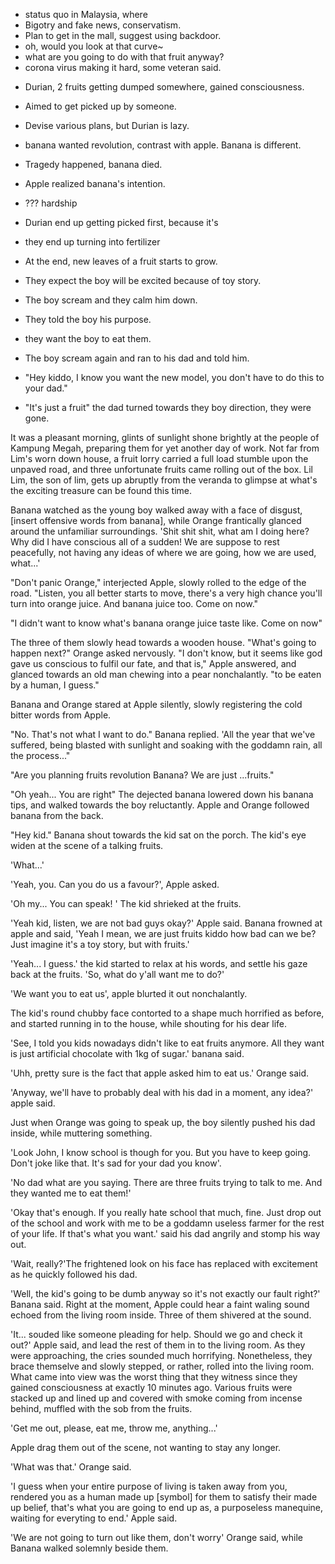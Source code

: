 * status quo in Malaysia, where
* Bigotry and fake news, conservatism.
* Plan to get in the mall, suggest using backdoor.
* oh, would you look at that curve~
* what are you going to do with that fruit anyway?
* corona virus making it hard, some veteran said.

- Durian, 2 fruits getting dumped somewhere, gained consciousness.
- Aimed to get picked up by someone.
- Devise various plans, but Durian is lazy.
- banana wanted revolution, contrast with apple. Banana is different.
- Tragedy happened, banana died.
- Apple realized banana's intention.
- ??? hardship
- Durian end up getting picked first, because it's 
- they end up turning into fertilizer
- At the end, new leaves of a fruit starts to grow.

- They expect the boy will be excited because of toy story.
- The boy scream and they calm him down.
- They told the boy his purpose.
- they want the boy to eat them.
- The boy scream again and ran to his dad and told him.
- "Hey kiddo, I know you want the new model, you don't have to do this to your dad."
- "It's just a fruit" the dad turned towards they boy direction, they were gone.

It was a pleasant morning, glints of sunlight shone brightly at the people of Kampung Megah, preparing them for yet another day of work. Not far from Lim's worn down house, a fruit lorry carried a full load stumble upon the unpaved road, and three unfortunate fruits came rolling out of the box. Lil Lim, the son of lim, gets up abruptly from the veranda to glimpse at what's the exciting treasure can be found this time.

Banana watched as the young boy walked away with a face of disgust, [insert offensive words from banana],
while Orange frantically glanced around the unfamiliar surroundings. 'Shit shit shit, what am I doing here? Why did I have conscious all of a sudden! We are suppose to rest peacefully, not having any ideas of where we are going, how we are used, what...'

"Don't panic Orange," interjected Apple, slowly rolled to the edge of the road. "Listen, you all better starts to move, there's a very high chance you'll turn into orange juice. And banana juice too. Come on now."

"I didn't want to know what's banana orange juice taste like. Come on now"

The three of them slowly head towards a wooden house. "What's going to happen next?" Orange asked nervously. "I don't know, but it seems like god gave us conscious to fulfil our fate, and that is," Apple answered, and glanced towards an old man chewing into a pear nonchalantly. "to be eaten by a human, I guess." 

Banana and Orange stared at Apple silently, slowly registering the cold bitter words from Apple.

"No. That's not what I want to do." Banana replied. 'All the year that we've suffered, being blasted with sunlight and soaking  with the goddamn rain, all the process..."

"Are you planning fruits revolution Banana? We are just ...fruits."

"Oh yeah... You are right" The dejected banana lowered down his banana tips, and walked towards the boy reluctantly. Apple and Orange followed banana from the back.

"Hey kid." Banana shout towards the kid sat on the porch. The kid's eye widen at the scene of a talking fruits.

'What...' 

'Yeah, you. Can you do us a favour?', Apple asked.

'Oh my... You can speak! ' The kid shrieked at the fruits.

'Yeah kid, listen, we are not bad guys okay?' Apple said. Banana frowned at apple and said, 'Yeah I mean, we are just fruits kiddo how bad can we be? Just imagine it's a toy story, but with fruits.'

'Yeah... I guess.' the kid started to relax at his words, and settle his gaze back at the fruits. 'So, what do y'all want me to do?'

'We want you to eat us', apple blurted it out nonchalantly.

The kid's round chubby face contorted to a shape much horrified as before, and started running in to the house, while shouting for his dear life.

'See, I told you kids nowadays didn't like to eat fruits anymore. All they want is just artificial chocolate with 1kg of sugar.' banana said.

'Uhh, pretty sure is the fact that apple asked him to eat us.' Orange said.

'Anyway, we'll have to probably deal with his dad in a moment, any idea?' apple said.

Just when Orange was going to speak up, the boy silently pushed his dad inside, while muttering something.

'Look John, I know school is though for you. But you have to keep going. Don't joke like that. It's sad for your dad you know'.

'No dad what are you saying. There are three fruits trying to talk to me. And they wanted me to eat them!'

'Okay that's enough. If you really hate school that much, fine. Just drop out of the school and work with me to be a goddamn useless farmer for the rest of your life. If that's what you want.' said his dad angrily and stomp his way out.

'Wait, really?'The frightened look on his face has replaced with excitement as he quickly followed his dad.

'Well, the kid's going to be dumb anyway so it's not exactly our fault right?' Banana said. Right at the moment, Apple could hear a faint waling sound echoed from the living room inside. Three of them shivered at the sound.

'It... souded like someone pleading for help. Should we go and check it out?' Apple said, and lead the rest of them in to the living room. As they were approaching, the cries sounded much horrifying. Nonetheless, they brace themselve and slowly stepped, or rather, rolled into the living room. What came into view was the worst thing that they witness since they gained consciousness at exactly 10 minutes ago. Various fruits were stacked up and lined up and covered with smoke coming from incense behind, muffled with the sob from the fruits.

'Get me out, please, eat me, throw me, anything...'

Apple drag them out of the scene, not wanting to stay any longer.

'What was that.' Orange said.

'I guess when your entire purpose of living is taken away from you, rendered you as a human made up [symbol] for them to satisfy their made up belief, that's what you are going to end up as, a purposeless manequine, waiting for everyting to end.' Apple said.

'We are not going to turn out like them, don't worry' Orange said, while Banana walked solemnly beside them.

